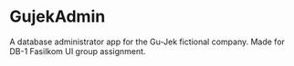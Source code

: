 # GujekAdmin
A database administrator app for the Gu-Jek fictional company. Made for DB-1 Fasilkom UI group assignment.
